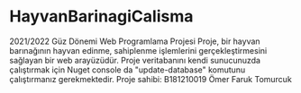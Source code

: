 # HayvanBarinagiCalisma
2021/2022 Güz Dönemi Web Programlama Projesi
Proje, bir hayvan barınağının hayvan edinme, sahiplenme işlemlerini gerçekleştirmesini sağlayan
bir web arayüzüdür.
Proje veritabanını kendi sunucunuzda çalıştırmak için Nuget console da "update-database"
komutunu çalıştırmanız gerekmektedir.
Proje sahibi:
B181210019 Ömer Faruk Tomurcuk
